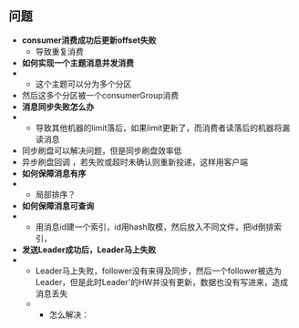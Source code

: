  ## 问题

* **consumer消费成功后更新offset失败**
  * 导致重复消费
* **如何实现一个主题消息并发消费**
*  * 这个主题可以分为多个分区 
  * 然后这多个分区被一个consumerGroup消费
* **消息同步失败怎么办**
*  * 导致其他机器的limit落后，如果limit更新了，而消费者读落后的机器将漏读消息
  * 同步刷盘可以解决问题，但是同步刷盘效率低
  * 异步刷盘回调 ，若失败或超时未确认则重新投递，这样用客户端
* **如何保障消息有序**
*  * 局部排序？
* **如何保障消息可查询**
*  * 用消息id建一个索引，id用hash取模，然后放入不同文件，把id倒排索引，
*  **发送Leader成功后，Leader马上失败**
* * Leader马上失败，follower没有来得及同步，然后一个follower被选为Leader，但是此时Leader'的HW并没有更新，数据也没有写进来，造成消息丢失
  * * 怎么解决：







